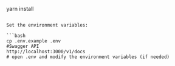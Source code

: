 ﻿yarn install

````

Set the environment variables:

```bash
cp .env.example .env
#Swagger API
http://localhost:3000/v1/docs
# open .env and modify the environment variables (if needed)
````
